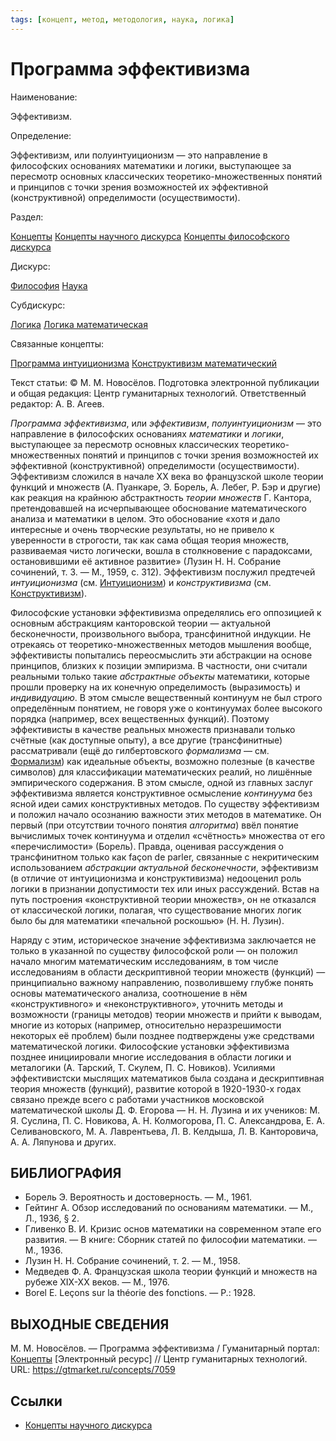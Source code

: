 ```yaml
---
tags: [концепт, метод, методология, наука, логика]
---
```

# Программа эффективизма

Наименование:

Эффективизм.

Определение:

Эффективизм, или полуинтуиционизм — это направление в философских основаниях математики и логики, выступающее за пересмотр основных классических теоретико-множественных понятий и принципов с точки зрения возможностей их эффективной (конструктивной) определимости (осуществимости).

Раздел:

[Концепты](https://gtmarket.ru/concepts/)  [Концепты научного дискурса](https://gtmarket.ru/concepts/scientific-concepts) [Концепты философского дискурса](https://gtmarket.ru/concepts/philosophical-concepts)

Дискурс:

[Философия](https://gtmarket.ru/concepts/6862) [Наука](https://gtmarket.ru/concepts/6860)

Субдискурс:

[Логика](https://gtmarket.ru/concepts/6892) [Логика математическая](https://gtmarket.ru/concepts/7027)

Связанные концепты:

[Программа интуиционизма](https://gtmarket.ru/concepts/7056) [Конструктивизм математический](https://gtmarket.ru/concepts/7049)

Текст статьи: © M. M. Новосёлов. Подготовка электронной публикации и общая редакция: Центр гуманитарных технологий. Ответственный редактор: А. В. Агеев.

_Программа эффективизма_, или _эффективизм_, _полуинтуиционизм_ — это направление в философских основаниях _математики_ и _логики_, выступающее за пересмотр основных классических теоретико-множественных понятий и принципов с точки зрения возможностей их эффективной (конструктивной) определимости (осуществимости). Эффективизм сложился в начале XX века во французской школе теории функций и множеств (А. Пуанкаре, Э. Борель, А. Лебег, Р. Бэр и другие) как реакция на крайнюю абстрактность _теории множеств_ Г. Кантора, претендовавшей на исчерпывающее обоснование математического анализа и математики в целом. Это обоснование «хотя и дало интересные и очень творческие результаты, но не привело к уверенности в строгости, так как сама общая теория множеств, развиваемая чисто логически, вошла в столкновение с парадоксами, остановившими её активное развитие» (Лузин Н. Н. Собрание сочинений, т. 3. — М., 1959, с. 312). Эффективизм послужил предтечей _интуиционизма_ (см. [Интуиционизм](https://gtmarket.ru/concepts/7056)) и _конструктивизма_ (см. [Конструктивизм](https://gtmarket.ru/concepts/7049)).

Философские установки эффективизма определялись его оппозицией к основным абстракциям канторовской теории — актуальной бесконечности, произвольного выбора, трансфинитной индукции. Не отрекаясь от теоретико-множественных методов мышления вообще, эффективисты попытались переосмыслить эти абстракции на основе принципов, близких к позиции эмпиризма. В частности, они считали реальными только такие _абстрактные объекты_ математики, которые прошли проверку на их конечную определимость (выразимость) и _индивидуацию_. В этом смысле вещественный континуум не был строго определённым понятием, не говоря уже о континуумах более высокого порядка (например, всех вещественных функций). Поэтому эффективисты в качестве реальных множеств признавали только счётные (как доступные опыту), а все другие (трансфинитные) рассматривали (ещё до гилбертовского _формализма_ — см. [Формализм](https://gtmarket.ru/concepts/7055)) как идеальные объекты, возможно полезные (в качестве символов) для классификации математических реалий, но лишённые эмпирического содержания. В этом смысле, одной из главных заслуг эффективизма является конструктивное осмысление _континуума_ без ясной идеи самих конструктивных методов. По существу эффективизм и положил начало осознанию важности этих методов в математике. Он первый (при отсутствии точного понятия _алгоритма_) ввёл понятие вычислимых точек континуума и отделил «счётность» множества от его «перечислимости» (Борель). Правда, оценивая рассуждения о трансфинитном только как façon de parler, связанные с некритическим использованием _абстракции актуальной бесконечности_, эффективизм (в отличие от интуиционизма и конструктивизма) недооценил роль логики в признании допустимости тех или иных рассуждений. Встав на путь построения «конструктивной теории множеств», он не отказался от классической логики, полагая, что существование многих логик было бы для математики «печальной роскошью» (H. H. Лузин).

Наряду с этим, историческое значение эффективизма заключается не только в указанной по существу философской роли — он положил начало многим математическим исследованиям, в том числе исследованиям в области дескриптивной теории множеств (функций) — принципиально важному направлению, позволившему глубже понять основы математического анализа, соотношение в нём «конструктивного» и «неконструктивного», уточнить методы и возможности (границы методов) теории множеств и прийти к выводам, многие из которых (например, относительно неразрешимости некоторых её проблем) были позднее подтверждены уже средствами математической логики. Философские установки эффективизма позднее инициировали многие исследования в области логики и металогики (А. Тарский, Т. Скулем, П. С. Новиков). Усилиями эффективистски мыслящих математиков была создана и дескриптивная теория множеств (функций), развитие которой в 1920-1930-х годах связано прежде всего с работами участников московской математической школы Д. Ф. Егорова — Н. Н. Лузина и их учеников: М. Я. Суслина, П. С. Новикова, А. Н. Колмогорова, П. С. Александрова, Е. А. Селивановского, М. А. Лаврентьева, Л. В. Келдыша, Л. В. Канторовича, А. А. Ляпунова и других.

## БИБЛИОГРАФИЯ

- Борель Э. Вероятность и достоверность. — М., 1961.
- Гейтинг А. Обзор исследований по основаниям математики. — М., Л., 1936, § 2.
- Гливенко В. И. Кризис основ математики на современном этапе его развития. — В книге: Сборник статей по философии математики. — М., 1936.
- Лузин Н. Н. Собрание сочинений, т. 2. — М., 1958.
- Медведев Ф. А. Французская школа теории функций и множеств на рубеже XIX-XX веков. — М., 1976.
- Borel E. Leçons sur la théorie des fonctions. — P.: 1928.

## ВЫХОДНЫЕ СВЕДЕНИЯ

M. M. Новосёлов. — Программа эффективизма / Гуманитарный портал: [Концепты](https://gtmarket.ru/concepts/) [Электронный ресурс] // Центр гуманитарных технологий. URL: <https://gtmarket.ru/concepts/7059>

## Ссылки

- [Концепты научного дискурса](Концепты%20научного%20дискурса.md)

